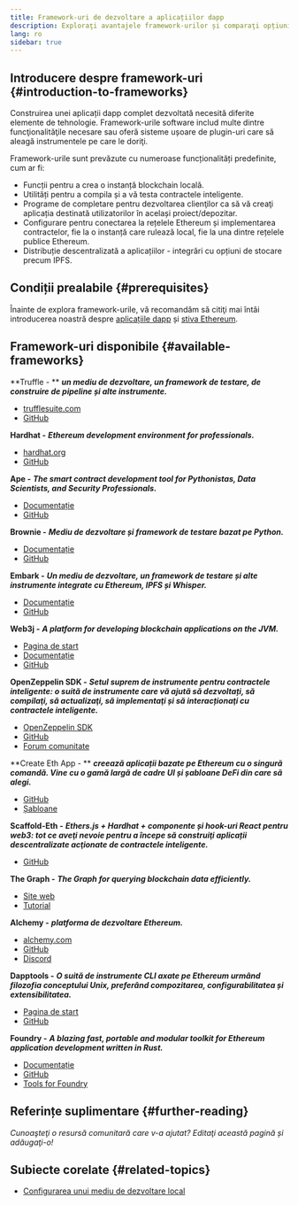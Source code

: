 ```yaml
---
title: Framework-uri de dezvoltare a aplicațiilor dapp
description: Exploraţi avantajele framework-urilor și comparaţi opțiunile disponibile.
lang: ro
sidebar: true
---
```


## Introducere despre framework-uri {#introduction-to-frameworks}

Construirea unei aplicații dapp complet dezvoltată necesită diferite elemente de tehnologie. Framework-urile software includ multe dintre funcţionalităţile necesare sau oferă sisteme ușoare de plugin-uri care să aleagă instrumentele pe care le doriţi.

Framework-urile sunt prevăzute cu numeroase funcționalități predefinite, cum ar fi:

- Funcții pentru a crea o instanță blockchain locală.
- Utilități pentru a compila și a vă testa contractele inteligente.
- Programe de completare pentru dezvoltarea clienţilor ca să vă creaţi aplicația destinată utilizatorilor în același proiect/depozitar.
- Configurare pentru conectarea la rețelele Ethereum și implementarea contractelor, fie la o instanță care rulează local, fie la una dintre rețelele publice Ethereum.
- Distribuție descentralizată a aplicațiilor - integrări cu opțiuni de stocare precum IPFS.

## Condiții prealabile {#prerequisites}

Înainte de explora framework-urile, vă recomandăm să citiţi mai întâi introducerea noastră despre [aplicațiile dapp](/developers/docs/dapps/) și [stiva Ethereum](/developers/docs/ethereum-stack/).

## Framework-uri disponibile {#available-frameworks}

**Truffle - ** **_un mediu de dezvoltare, un framework de testare, de construire de pipeline și alte instrumente._**

- [trufflesuite.com](https://www.trufflesuite.com/)
- [GitHub](https://github.com/trufflesuite/truffle)

**Hardhat -** **_Ethereum development environment for professionals._**

- [hardhat.org](https://hardhat.org)
- [GitHub](https://github.com/nomiclabs/hardhat)

**Ape -** **_The smart contract development tool for Pythonistas, Data Scientists, and Security Professionals._**

- [Documentație](https://docs.apeworx.io/ape/stable/)
- [GitHub](https://github.com/ApeWorX/ape)

**Brownie -** **_Mediu de dezvoltare și framework de testare bazat pe Python._**

- [Documentație](https://eth-brownie.readthedocs.io/en/latest/)
- [GitHub](https://github.com/eth-brownie/brownie)

**Embark -** **_Un mediu de dezvoltare, un framework de testare și alte instrumente integrate cu Ethereum, IPFS și Whisper._**

- [Documentație](https://embark.status.im/docs/)
- [GitHub](https://github.com/embark-framework/embark)

**Web3j -** **_A platform for developing blockchain applications on the JVM._**

- [Pagina de start](https://www.web3labs.com/web3j-sdk)
- [Documentație](https://docs.web3j.io)
- [GitHub](https://github.com/web3j/web3j)

**OpenZeppelin SDK -** **_Setul suprem de instrumente pentru contractele inteligente: o suită de instrumente care vă ajută să dezvoltați, să compilaţi, să actualizaţi, să implementaţi și să interacționaţi cu contractele inteligente._**

- [OpenZeppelin SDK](https://openzeppelin.com/sdk/)
- [GitHub](https://github.com/OpenZeppelin/openzeppelin-sdk)
- [Forum comunitate](https://forum.openzeppelin.com/c/support/17)

**Create Eth App - ** **_creează aplicații bazate pe Ethereum cu o singură comandă. Vine cu o gamă largă de cadre UI și șabloane DeFi din care să alegi._**

- [GitHub](https://github.com/paulrberg/create-eth-app)
- [Șabloane](https://github.com/PaulRBerg/create-eth-app/tree/develop/templates)

**Scaffold-Eth -** **_Ethers.js + Hardhat + componente și hook-uri React pentru web3: tot ce aveţi nevoie pentru a începe să construiţi aplicații descentralizate acţionate de contractele inteligente._**

- [GitHub](https://github.com/austintgriffith/scaffold-eth)

**The Graph -** **_The Graph for querying blockchain data efficiently._**

- [Site web](https://thegraph.com/)
- [Tutorial](/developers/tutorials/the-graph-fixing-web3-data-querying/)

**Alchemy -** **_platforma de dezvoltare Ethereum._**

- [alchemy.com](https://www.alchemy.com/)
- [GitHub](https://github.com/alchemyplatform)
- [Discord](https://discord.com/invite/A39JVCM)

**Dapptools -** **_O suită de instrumente CLI axate pe Ethereum urmând filozofia conceptului Unix, preferând compozitarea, configurabilitatea și extensibilitatea._**

- [Pagina de start](https://dapp.tools/)
- [GitHub](https://github.com/dapphub/dapptools/)

**Foundry -** **_A blazing fast, portable and modular toolkit for Ethereum application development written in Rust._**

- [Documentație](https://book.getfoundry.sh/)
- [GitHub](https://github.com/gakonst/foundry/)
- [Tools for Foundry](https://github.com/crisgarner/awesome-foundry)

## Referințe suplimentare {#further-reading}

_Cunoaşteţi o resursă comunitară care v-a ajutat? Editaţi această pagină și adăugaţi-o!_

## Subiecte corelate {#related-topics}

- [Configurarea unui mediu de dezvoltare local](/developers/local-environment/)
